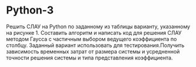 # Python-3
Pешить СЛАУ на Python по заданному из таблицы варианту,
указанному на рисунке 1. Составить алгоритм и написать код для решения СЛАУ
методом Гаусса с частичным выбором ведущего коэффициента по столбцу.
Заданный вариант использовать для тестирования.Получить зависимость временных
затрат от размера системы и усредненной точности решения системы и типа
представления коэффициента.
